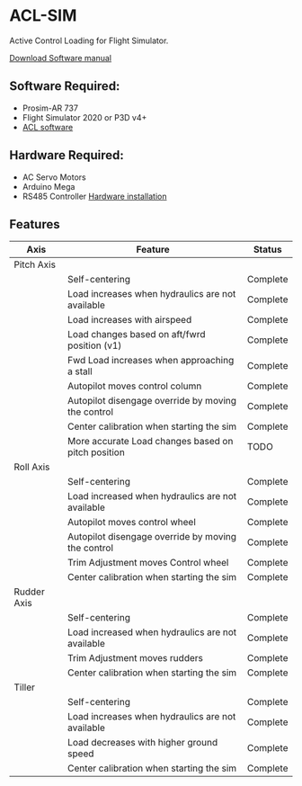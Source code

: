# ACL-SIM
 Active Control Loading for Flight Simulator.

[Download Software manual](https://docs.google.com/document/d/1KazFxLndUraUICVV142zfowjpmU_UAafAoSC2X-yo0w/edit?usp=sharing)

## Software Required:
- Prosim-AR 737
- Flight Simulator 2020 or P3D v4+
- [ACL software](https://github.com/vitaltechsol/ACL-SIM/releases)

## Hardware Required:
- AC Servo Motors
- Arduino Mega
- RS485 Controller
[Hardware installation](https://fabianb.medium.com/a-d862f927d0bf)


## Features 
 
| Axis        | Feature                                           | Status   |
| ----------- | ------------------------------------------------- | -------- |
| Pitch Axis  |                                                   |          |
|             | Self-centering                                    | Complete |
|             | Load increases when hydraulics are not available  | Complete |
|             | Load increases with airspeed                      | Complete |
|             | Load changes based on aft/fwrd position (v1)      | Complete |
|             | Fwd Load increases when approaching a stall       | Complete |
|             | Autopilot moves control column                    | Complete |
|             | Autopilot disengage override by moving the control| Complete |
|             | Center calibration when starting the sim          | Complete |
|             | More accurate Load changes based on pitch position| TODO     |
| Roll Axis   |                                                   |          |
|             | Self-centering                                    | Complete |
|             | Load increased when hydraulics are not available  | Complete |
|             | Autopilot moves control wheel                     | Complete |
|             | Autopilot disengage override by moving the control| Complete |
|             | Trim Adjustment moves Control wheel               | Complete |
|             | Center calibration when starting the sim          | Complete |
| Rudder Axis |                                                   |          |
|             | Self-centering                                    | Complete |
|             | Load increased when hydraulics are not available  | Complete |
|             | Trim Adjustment moves rudders                     | Complete |
|             | Center calibration when starting the sim          | Complete |
| Tiller      |                                                   |          |
|             | Self-centering                                    | Complete |
|             | Load increases when hydraulics are not available  | Complete |
|             | Load decreases with higher ground speed           | Complete |
|             | Center calibration when starting the sim          | Complete |
